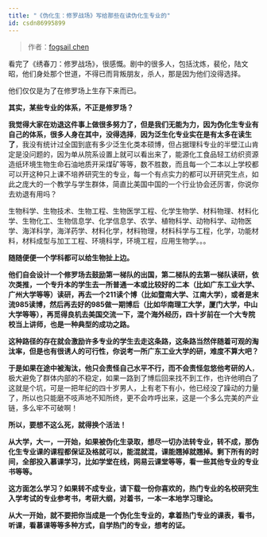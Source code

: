 ```yaml
---
title: "《伪化生：修罗战场》写给那些在读伪化生专业的"
id: csdn86995899
---
```


> 作者：[fogsail chen](https://zhuanlan.zhihu.com/p/28037065)

看完了《绣春刀：修罗战场》，很感慨。剧中的很多人，包括沈炼，裴伦，陆文昭，他们身处那个世道，不得已而背叛朋友，杀人，那是因为他们没得选择。

他们仅仅是为了在修罗场上生存下来而已。

**其实，某些专业的体系，不正是修罗场？**

**我觉得大家在劝退这件事上做很多努力了，但是我们无能为力，因为伪化生专业有自己的体系，很多人身在其中，没得选择**，**因为泛生化专业实在是有太多在读生了**，我没有统计过全国到底有多少泛生化类本硕博，但占据理科专业的半壁江山肯定是没问题的，因为单从院系设置上就可以看出来了，能源化工食品轻工纺织资源造纸环境生物生命石油地质开采煤矿等等，数不胜数，而且每一个二本以上学校都可以开这种只上课不培养研究生的专业，每一个有点实力的都可以开研究生点，如此之庞大的一个教学与学生群体，简直比美国中国的一个行业协会还厉害，你说你去劝退有用吗？

生物科学、生物技术、生物工程、生物医学工程、化学生物学、材料物理、材料化学、生物化工、生物信息学、化学信息学、农学、植物科学、动物科学、动物医学、海洋科学，海洋药学、材料化学，材料物理，材料科学与工程，化学，功能材料，材料成型与加工工程、环境科学，环境工程，应用生物学。。。

**随随便便一个学科都可以给生物扯上边。**

**他们自会设计一个修罗场去鼓励第一梯队的出国，第二梯队的去第一梯队读研，依次类推，一个专升本的学生去一所普通一本或比较好的二本（比如广东工业大学、广州大学等等）读研，再去一个211读个博（比如暨南大学、江南大学），或者是末流985读博，然后再去好的985做一期博后（比如华南理工大学，厦门大学，中山大学等等），再觅得良机去美国交流一下，混个海外经历，四十岁前在一个大专院校当上讲师，也是一种典型的成功之路。**

**这种路径的存在就会激励许多专业的学生去走这条路，这条路当然伴随着可观的淘汰率，但是也有很诱人的可行性，你说考一所广东工业大学的研，难度不算大吧？**

**于是如果在途中被淘汰，他只会责怪自己水平不行，而不会责怪忽悠他考研的人**，极大避免了群体内部的不稳定，如果一路到了博后回来找不到工作，也许他明白了这就是个坑，可是一把年纪的四十岁男人，上有老下有小，他已经没了躁动的力量了，所以也只能磨不吱声地不知所终，更不会咋呼出来，这是一个多么完美的产业链，多么牢不可破啊！

**所以，要想不这么死，就得换个活法！**

**从大学，大一，一开始，如果被伪化生录取，想尽一切办法转专业，转不成，那伪化生专业课的课程都保证及格就可以，能混就混，课能翘掉就翘掉。剩下所有的时间，全部投入慕课学习，比如学堂在线，网易云课堂等等，看一些其他专业的专业书等等。**

**这方面怎么学习？如果转不成专业，请下载一份你喜欢的，热门专业的名校研究生入学考试的专业参考书，考研大纲，对着书，一本一本地学习理论。**

**从大一开始，就不要把你当成是一个伪化生专业的，拿着热门专业的课表，看书，听课，看慕课等等多种方式，自学热门的专业，想考的证。**